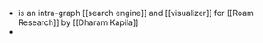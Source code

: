 - is an intra-graph [[search engine]] and [[visualizer]] for [[Roam Research]] by [[Dharam Kapila]]
- 
